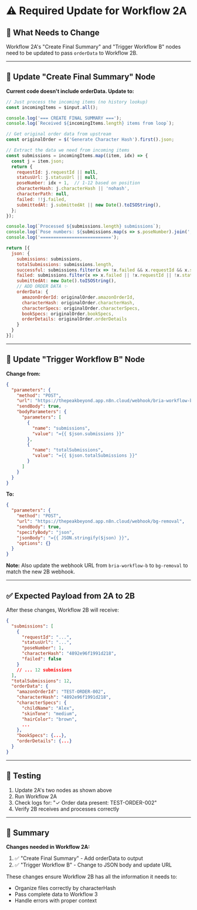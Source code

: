 # ⚠️ Required Update for Workflow 2A

## 🎯 What Needs to Change

Workflow 2A's "Create Final Summary" and "Trigger Workflow B" nodes need to be updated to pass `orderData` to Workflow 2B.

---

## 🔧 Update "Create Final Summary" Node

**Current code doesn't include orderData. Update to:**

```javascript
// Just process the incoming items (no history lookup)
const incomingItems = $input.all();

console.log('=== CREATE FINAL SUMMARY ===');
console.log(`Received ${incomingItems.length} items from loop`);

// Get original order data from upstream
const originalOrder = $('Generate Character Hash').first().json;

// Extract the data we need from incoming items
const submissions = incomingItems.map((item, idx) => {
  const j = item.json;
  return {
    requestId: j.requestId || null,
    statusUrl: j.statusUrl || null,
    poseNumber: idx + 1,  // 1-12 based on position
    characterHash: j.characterHash || 'nohash',
    characterPath: null,
    failed: !!j.failed,
    submittedAt: j.submittedAt || new Date().toISOString(),
  };
});

console.log(`Processed ${submissions.length} submissions`);
console.log(`Pose numbers: ${submissions.map(s => s.poseNumber).join(', ')}`);
console.log('===========================');

return [{
  json: {
    submissions: submissions,
    totalSubmissions: submissions.length,
    successful: submissions.filter(x => !x.failed && x.requestId && x.statusUrl).length,
    failed: submissions.filter(x => x.failed || !x.requestId || !x.statusUrl).length,
    submittedAt: new Date().toISOString(),
    // ADD ORDER DATA ✨
    orderData: {
      amazonOrderId: originalOrder.amazonOrderId,
      characterHash: originalOrder.characterHash,
      characterSpecs: originalOrder.characterSpecs,
      bookSpecs: originalOrder.bookSpecs,
      orderDetails: originalOrder.orderDetails
    }
  }
}];
```

---

## 🔧 Update "Trigger Workflow B" Node

**Change from:**
```json
{
  "parameters": {
    "method": "POST",
    "url": "https://thepeakbeyond.app.n8n.cloud/webhook/bria-workflow-b",
    "sendBody": true,
    "bodyParameters": {
      "parameters": [
        {
          "name": "submissions",
          "value": "={{ $json.submissions }}"
        },
        {
          "name": "totalSubmissions",
          "value": "={{ $json.totalSubmissions }}"
        }
      ]
    }
  }
}
```

**To:**
```json
{
  "parameters": {
    "method": "POST",
    "url": "https://thepeakbeyond.app.n8n.cloud/webhook/bg-removal",
    "sendBody": true,
    "specifyBody": "json",
    "jsonBody": "={{ JSON.stringify($json) }}",
    "options": {}
  }
}
```

**Note:** Also update the webhook URL from `bria-workflow-b` to `bg-removal` to match the new 2B webhook.

---

## ✅ Expected Payload from 2A to 2B

After these changes, Workflow 2B will receive:

```json
{
  "submissions": [
    {
      "requestId": "...",
      "statusUrl": "...",
      "poseNumber": 1,
      "characterHash": "4892e96f1991d218",
      "failed": false
    }
    // ... 12 submissions
  ],
  "totalSubmissions": 12,
  "orderData": {
    "amazonOrderId": "TEST-ORDER-002",
    "characterHash": "4892e96f1991d218",
    "characterSpecs": {
      "childName": "Alex",
      "skinTone": "medium",
      "hairColor": "brown",
      ...
    },
    "bookSpecs": {...},
    "orderDetails": {...}
  }
}
```

---

## 🧪 Testing

1. Update 2A's two nodes as shown above
2. Run Workflow 2A
3. Check logs for: "✓ Order data present: TEST-ORDER-002"
4. Verify 2B receives and processes correctly

---

## 📝 Summary

**Changes needed in Workflow 2A:**
1. ✅ "Create Final Summary" - Add orderData to output
2. ✅ "Trigger Workflow B" - Change to JSON body and update URL

These changes ensure Workflow 2B has all the information it needs to:
- Organize files correctly by characterHash
- Pass complete data to Workflow 3
- Handle errors with proper context
